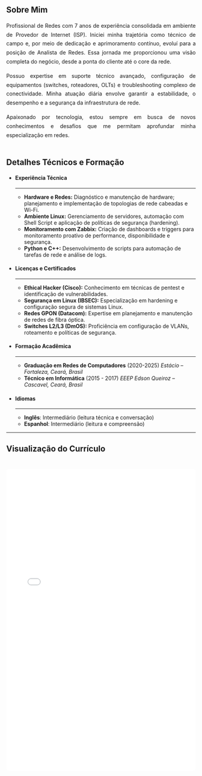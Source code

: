 <style>
.page-hero {
  text-align: center;
  padding: 48px 24px 64px;
}
.page-hero .title {
  font-size: 32px;
  font-weight: 700;
  line-height: 1.2;
}
.page-hero .tagline {
  padding-top: 12px;
  font-size: 18px;
  color: var(--vp-c-text-2);
  max-width: 600px;
  margin: 0 auto;
}
.page-hero .actions {
  padding-top: 32px;
  display: flex;
  justify-content: center;
  gap: 16px;
}
.about-me {
  text-align: justify;
  max-width: 768px;
  margin: 0 auto 48px;
  line-height: 1.7;
}
</style>

## Sobre Mim

<div class="about-me">
<p>
Profissional de Redes com 7 anos de experiência consolidada em ambiente de Provedor de Internet (ISP). Iniciei minha trajetória como técnico de campo e, por meio de dedicação e aprimoramento contínuo, evoluí para a posição de Analista de Redes. Essa jornada me proporcionou uma visão completa do negócio, desde a ponta do cliente até o core da rede.
</p>
<p>
Possuo expertise em suporte técnico avançado, configuração de equipamentos (switches, roteadores, OLTs) e troubleshooting complexo de conectividade. Minha atuação diária envolve garantir a estabilidade, o desempenho e a segurança da infraestrutura de rede.
</p>
<p>
Apaixonado por tecnologia, estou sempre em busca de novos conhecimentos e desafios que me permitam aprofundar minha especialização em redes.
</p>
</div>

## Detalhes Técnicos e Formação

<div class="grid cards" markdown>

-   #### Experiência Técnica
    ---
    - **Hardware e Redes:** Diagnóstico e manutenção de hardware; planejamento e implementação de topologias de rede cabeadas e Wi-Fi.
    - **Ambiente Linux:** Gerenciamento de servidores, automação com Shell Script e aplicação de políticas de segurança (hardening).
    - **Monitoramento com Zabbix:** Criação de dashboards e triggers para monitoramento proativo de performance, disponibilidade e segurança.
    - **Python e C++:** Desenvolvimento de scripts para automação de tarefas de rede e análise de logs.

-   #### Licenças e Certificados
    ---
    - **Ethical Hacker (Cisco):** Conhecimento em técnicas de pentest e identificação de vulnerabilidades.
    - **Segurança em Linux (IBSEC):** Especialização em hardening e configuração segura de sistemas Linux.
    - **Redes GPON (Datacom):** Expertise em planejamento e manutenção de redes de fibra óptica.
    - **Switches L2/L3 (DmOS):** Proficiência em configuração de VLANs, roteamento e políticas de segurança.

-   #### Formação Acadêmica
    ---
    - **Graduação em Redes de Computadores** (2020-2025)
      *Estácio – Fortaleza, Ceará, Brasil*
    - **Técnico em Informática** (2015 - 2017)
      *EEEP Edson Queiroz – Cascavel, Ceará, Brasil*

-   #### Idiomas
    ---
    - **Inglês**: Intermediário (leitura técnica e conversação)
    - **Espanhol**: Intermediário (leitura e compreensão)

</div>

---

## Visualização do Currículo

<iframe src="/curriculo.pdf" width="100%" height="800px" style="border: 1px solid var(--vp-c-divider); border-radius: 8px; margin-top: 24px;"></iframe>